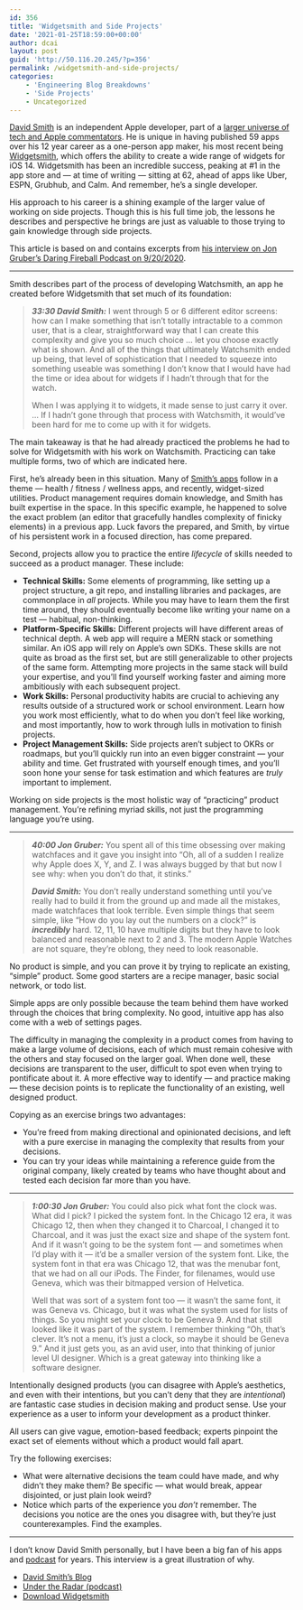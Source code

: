 ```yaml
---
id: 356
title: 'Widgetsmith and Side Projects'
date: '2021-01-25T18:59:00+00:00'
author: dcai
layout: post
guid: 'http://50.116.20.245/?p=356'
permalink: /widgetsmith-and-side-projects/
categories:
    - 'Engineering Blog Breakdowns'
    - 'Side Projects'
    - Uncategorized
---
```


[David Smith](https://www.david-smith.org/about/) is an independent Apple developer, part of a [larger universe of tech and Apple commentators](https://www.relay.fm/shows). He is unique in having published 59 apps over his 12 year career as a one-person app maker, his most recent being [Widgetsmith](https://apps.apple.com/us/app/widgetsmith/id1523682319), which offers the ability to create a wide range of widgets for iOS 14. Widgetsmith has been an incredible success, peaking at #1 in the app store and — at time of writing — sitting at 62, ahead of apps like Uber, ESPN, Grubhub, and Calm. And remember, he’s a single developer.

His approach to his career is a shining example of the larger value of working on side projects. Though this is his full time job, the lessons he describes and perspective he brings are just as valuable to those trying to gain knowledge through side projects.

This article is based on and contains excerpts from [his interview on Jon Gruber’s Daring Fireball Podcast on 9/20/2020](https://daringfireball.net/thetalkshow/2020/09/30/ep-297).

- - - - - -

Smith describes part of the process of developing Watchsmith, an app he created before Widgetsmith that set much of its foundation:

> ***33:30 David Smith:*** I went through 5 or 6 different editor screens: how can I make something that isn’t totally intractable to a common user, that is a clear, straightforward way that I can create this complexity and give you so much choice … let you choose exactly what is shown. And all of the things that ultimately Watchsmith ended up being, that level of sophistication that I needed to squeeze into something useable was something I don’t know that I would have had the time or idea about for widgets if I hadn’t through that for the watch.
> 
> When I was applying it to widgets, it made sense to just carry it over. … If I hadn’t gone through that process with Watchsmith, it would’ve been hard for me to come up with it for widgets.

The main takeaway is that he had already practiced the problems he had to solve for Widgetsmith with his work on Watchsmith. Practicing can take multiple forms, two of which are indicated here.

First, he’s already been in this situation. Many of [Smith’s apps](https://david-smith.org/apps/) follow in a theme — health / fitness / wellness apps, and recently, widget-sized utilities. Product management requires domain knowledge, and Smith has built expertise in the space. In this specific example, he happened to solve the exact problem (an editor that gracefully handles complexity of finicky elements) in a previous app. Luck favors the prepared, and Smith, by virtue of his persistent work in a focused direction, has come prepared.

Second, projects allow you to practice the entire *lifecycle* of skills needed to succeed as a product manager. These include:

- **Technical Skills:** Some elements of programming, like setting up a project structure, a git repo, and installing libraries and packages, are commonplace in *all* projects. While you may have to learn them the first time around, they should eventually become like writing your name on a test — habitual, non-thinking.
- **Platform-Specific Skills:** Different projects will have different areas of technical depth. A web app will require a MERN stack or something similar. An iOS app will rely on Apple’s own SDKs. These skills are not quite as broad as the first set, but are still generalizable to other projects of the same form. Attempting more projects in the same stack will build your expertise, and you’ll find yourself working faster and aiming more ambitiously with each subsequent project.
- **Work Skills:** Personal productivity habits are crucial to achieving any results outside of a structured work or school environment. Learn how you work most efficiently, what to do when you don’t feel like working, and most importantly, how to work through lulls in motivation to finish projects.
- **Project Management Skills:** Side projects aren’t subject to OKRs or roadmaps, but you’ll quickly run into an even bigger constraint — your ability and time. Get frustrated with yourself enough times, and you’ll soon hone your sense for task estimation and which features are *truly* important to implement.

Working on side projects is the most holistic way of “practicing” product management. You’re refining myriad skills, not just the programming language you’re using.

- - - - - -

> ***40:00 Jon Gruber:*** You spent all of this time obsessing over making watchfaces and it gave you insight into “Oh, all of a sudden I realize why Apple does X, Y, and Z. I was always bugged by that but now I see why: when you don’t do that, it stinks.”
> 
> ***David Smith:*** You don’t really understand something until you’ve really had to build it from the ground up and made all the mistakes, made watchfaces that look terrible. Even simple things that seem simple, like “How do you lay out the numbers on a clock?” is ***incredibly*** hard. 12, 11, 10 have multiple digits but they have to look balanced and reasonable next to 2 and 3. The modern Apple Watches are not square, they’re oblong, they need to look reasonable.

No product is simple, and you can prove it by trying to replicate an existing, “simple” product. Some good starters are a recipe manager, basic social network, or todo list.

Simple apps are only possible because the team behind them have worked through the choices that bring complexity. No good, intuitive app has also come with a web of settings pages.

The difficulty in managing the complexity in a product comes from having to make a large volume of decisions, each of which must remain cohesive with the others and stay focused on the larger goal. When done well, these decisions are transparent to the user, difficult to spot even when trying to pontificate about it. A more effective way to identify — and practice making — these decision points is to replicate the functionality of an existing, well designed product.

Copying as an exercise brings two advantages:

- You’re freed from making directional and opinionated decisions, and left with a pure exercise in managing the complexity that results from your decisions.
- You can try your ideas while maintaining a reference guide from the original company, likely created by teams who have thought about and tested each decision far more than you have.

- - - - - -

> ***1:00:30 Jon Gruber:*** You could also pick what font the clock was. What did I pick? I picked the system font. In the Chicago 12 era, it was Chicago 12, then when they changed it to Charcoal, I changed it to Charcoal, and it was just the exact size and shape of the system font. And if it wasn’t going to be the system font — and sometimes when I’d play with it — it’d be a smaller version of the system font. Like, the system font in that era was Chicago 12, that was the menubar font, that we had on all our iPods. The Finder, for filenames, would use Geneva, which was their bitmapped version of Helvetica.
> 
> Well that was sort of a system font too — it wasn’t the same font, it was Geneva vs. Chicago, but it was what the system used for lists of things. So you might set your clock to be Geneva 9. And that still looked like it was part of the system. I remember thinking “Oh, that’s clever. It’s not a menu, it’s just a clock, so maybe it should be Geneva 9.” And it just gets you, as an avid user, into that thinking of junior level UI designer. Which is a great gateway into thinking like a software designer.

Intentionally designed products (you can disagree with Apple’s aesthetics, and even with their intentions, but you can’t deny that they are *intentional*) are fantastic case studies in decision making and product sense. Use your experience as a user to inform your development as a product thinker.

All users can give vague, emotion-based feedback; experts pinpoint the exact set of elements without which a product would fall apart.

Try the following exercises:

- What were alternative decisions the team could have made, and why didn’t they make them? Be specific — what would break, appear disjointed, or just plain look weird?
- Notice which parts of the experience you *don’t* remember. The decisions you notice are the ones you disagree with, but they’re just counterexamples. Find the examples.

- - - - - -

I don’t know David Smith personally, but I have been a big fan of his apps and [podcast](https://www.relay.fm/radar) for years. This interview is a great illustration of why.

- [David Smith’s Blog](https://www.david-smith.org/)
- [Under the Radar (podcast)](https://www.relay.fm/radar)
- [Download Widgetsmith](https://apps.apple.com/us/app/widgetsmith/id1523682319)